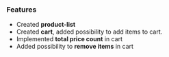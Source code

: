 ### Features

* Created **product-list**
* Created **cart**, added possibility to add items to cart.
* Implemented **total price count** in cart
* Added possibility to **remove items** in cart

